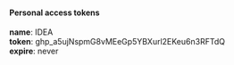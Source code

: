 #### Personal access tokens </br>
**name**: IDEA </br>
**token**: 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 </br>
**expire**: never
